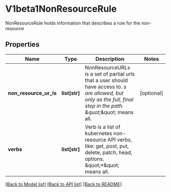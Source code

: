# V1beta1NonResourceRule

NonResourceRule holds information that describes a rule for the non-resource
## Properties
Name | Type | Description | Notes
------------ | ------------- | ------------- | -------------
**non_resource_ur_ls** | **list[str]** | NonResourceURLs is a set of partial urls that a user should have access to.  *s are allowed, but only as the full, final step in the path.  \&quot;*\&quot; means all. | [optional] 
**verbs** | **list[str]** | Verb is a list of kubernetes non-resource API verbs, like: get, post, put, delete, patch, head, options.  \&quot;*\&quot; means all. | 

[[Back to Model list]](../README.md#documentation-for-models) [[Back to API list]](../README.md#documentation-for-api-endpoints) [[Back to README]](../README.md)


